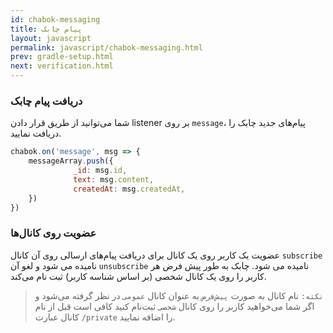 ```yaml
---
id: chabok-messaging
title: پیام چابک
layout: javascript
permalink: javascript/chabok-messaging.html
prev: gradle-setup.html
next: verification.html
---
```


### دریافت پیام چابک

شما می‌توانید از طریق قرار دادن listener بر روی ‍`message`، پیام‌های جدید چابک را دریافت نمایید.

```javascript
chabok.on('message', msg => {
    messageArray.push({
              _id: msg.id,
              text: msg.content,
              createdAt: msg.createdAt,
    })
})    
```

### عضویت روی کانال‌ها

عضویت یک کاربر روی یک کانال برای دریافت پیام‌های ارسالی روی آن کانال `subscribe` نامیده می شود و لغو آن `unsubscribe` نامیده می شود. چابک به طور پیش فرض هر کاربر را روی یک کانال شخصی (بر اساس شناسه کاربر) ثبت نام می‌کند.

> `نکته:` نام کانال به صورت `پیش‌فرض` به عنوان کانال `عمومی` در نظر
> گرفته می‌شود و اگر شما می‌خواهید کاربر را روی کانال `شخصی` ثبت‌نام
> کنید کافی است قبل از نام کانال عبارت `/private` را اضافه نمایید.


